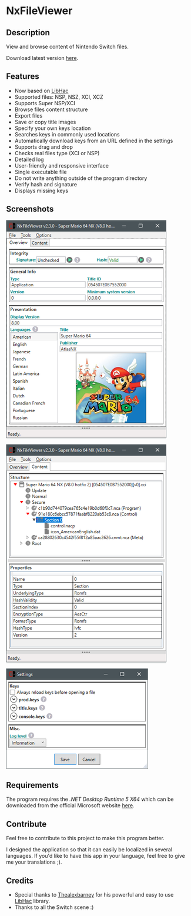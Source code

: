 # NxFileViewer

## Description
View and browse content of Nintendo Switch files.

Download latest version [here](https://github.com/Myster-Tee/NxFileViewer/releases).

## Features
- Now based on [LibHac](https://github.com/Thealexbarney/LibHac)
- Supported files: NSP, NSZ, XCI, XCZ
- Supports Super NSP/XCI
- Browse files content structure
- Export files
- Save or copy title images
- Specify your own keys location
- Searches keys in commonly used locations
- Automatically download keys from an URL defined in the settings
- Supports drag and drop
- Checks real files type (XCI or NSP)
- Detailed log
- User-friendly and responsive interface
- Single executable file
- Do not write anything outside of the program directory
- Verify hash and signature
- Displays missing keys

## Screenshots

![Overview](./screenshots/Overview.png)

![Content](./screenshots/Content.png)

![Settings](./screenshots/Settings.png)

## Requirements

The program requires the *.NET Desktop Runtime 5 X64* which can be downloaded from the official Microsoft website [here](https://dotnet.microsoft.com/download/dotnet/5.0).

## Contribute
Feel free to contribute to this project to make this program better.

I designed the application so that it can easily be localized in several languages.
If you'd like to have this app in your language, feel free to give me your translations ;).

## Credits

- Special thanks to [Thealexbarney](https://github.com/Thealexbarney) for his powerful and easy to use [LibHac](https://github.com/Thealexbarney/LibHac) library.
- Thanks to all the Switch scene :)



